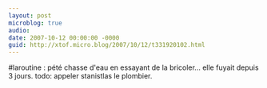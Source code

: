 ```yaml
---
layout: post
microblog: true
audio: 
date: 2007-10-12 00:00:00 -0000
guid: http://xtof.micro.blog/2007/10/12/t331920102.html
---
```

#laroutine : pété chasse d'eau en essayant de la bricoler... elle fuyait depuis 3 jours.  todo: appeler stanistlas le plombier.
